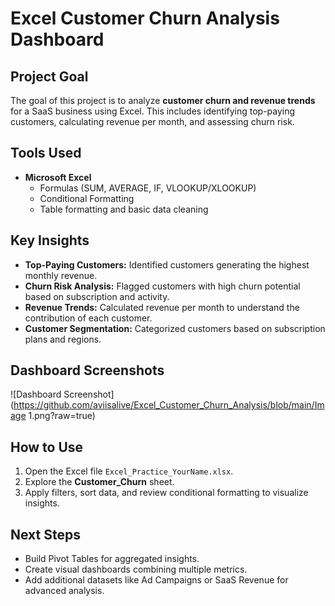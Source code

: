 # Excel Customer Churn Analysis Dashboard

## Project Goal
The goal of this project is to analyze **customer churn and revenue trends** for a SaaS business using Excel. This includes identifying top-paying customers, calculating revenue per month, and assessing churn risk.

## Tools Used
- **Microsoft Excel**  
  - Formulas (SUM, AVERAGE, IF, VLOOKUP/XLOOKUP)  
  - Conditional Formatting  
  - Table formatting and basic data cleaning  

## Key Insights
- **Top-Paying Customers:** Identified customers generating the highest monthly revenue.  
- **Churn Risk Analysis:** Flagged customers with high churn potential based on subscription and activity.  
- **Revenue Trends:** Calculated revenue per month to understand the contribution of each customer.  
- **Customer Segmentation:** Categorized customers based on subscription plans and regions.  

## Dashboard Screenshots
![Dashboard Screenshot](https://github.com/aviisalive/Excel_Customer_Churn_Analysis/blob/main/Image 1.png?raw=true)

## How to Use
1. Open the Excel file `Excel_Practice_YourName.xlsx`.  
2. Explore the **Customer_Churn** sheet.  
3. Apply filters, sort data, and review conditional formatting to visualize insights.  

## Next Steps
- Build Pivot Tables for aggregated insights.  
- Create visual dashboards combining multiple metrics.  
- Add additional datasets like Ad Campaigns or SaaS Revenue for advanced analysis.
